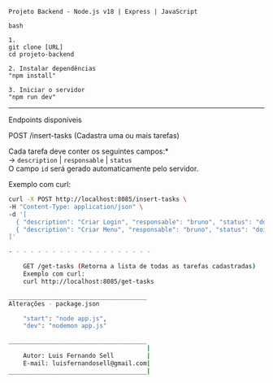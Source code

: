     Projeto Backend - Node.js v18 | Express | JavaScript

    bash

    1.
    git clone [URL]
    cd projeto-backend

    2. Instalar dependências
    "npm install"

    3. Iniciar o servidor
    "npm run dev"
______________________________________

 Endpoints disponíveis

 POST /insert-tasks (Cadastra uma ou mais tarefas)

 Cada tarefa deve conter os seguintes campos:*  
→ `description` | `responsable` | `status`  
O campo `id` será gerado automaticamente pelo servidor.

Exemplo com curl:

```bash
curl -X POST http://localhost:8085/insert-tasks \
-H "Content-Type: application/json" \
-d '[ 
  { "description": "Criar Login", "responsable": "bruno", "status": "done" },
  { "description": "Criar Menu", "responsable": "bruno", "status": "doing" }
]'

- - - - - - - - - - - - - - - - - - - - 

    GET /get-tasks (Retorna a lista de todas as tarefas cadastradas)
    Exemplo com curl:
    curl http://localhost:8085/get-tasks

______________________________________
Alterações - package.json

    "start": "node app.js",
    "dev": "nodemon app.js"

______________________________________
                                      |
    Autor: Luis Fernando Sell         |
    E-mail: luisfernandosell@gmail.com|
______________________________________|
